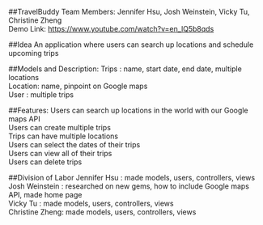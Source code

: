 ##TravelBuddy
Team Members: Jennifer Hsu, Josh Weinstein, Vicky Tu, Christine Zheng<br/>
Demo Link: https://www.youtube.com/watch?v=en_lQ5b8qds<br/>

##Idea
An application where users can search up locations and schedule upcoming trips<br/>

##Models and Description:
Trips   : name, start date, end date, multiple locations<br/>
Location: name, pinpoint on Google maps<br/>
User    : multiple trips<br/>

##Features:
Users can search up locations in the world with our Google maps API<br/>
Users can create multiple trips<br/>
Trips can have multiple locations<br/>
Users can select the dates of their trips<br/>
Users can view all of their trips<br/>
Users can delete trips<br/>

##Division of Labor
Jennifer Hsu   : made models, users, controllers, views<br/>
Josh Weinstein : researched on new gems, how to include Google maps API, made home page<br/>
Vicky Tu       : made models, users, controllers, views<br/>
Christine Zheng: made models, users, controllers, views<br/>


